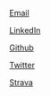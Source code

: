 <!--
.. title: Contact
.. slug: contact
.. date: 2019-08-27 20:17:40 UTC-05:00
.. tags: 
.. category: 
.. link: 
.. description: 
.. type: text
-->

[Email](mailto:rob2tran@gmail.com)

[LinkedIn](https://www.linkedin.com/in/robin-tran-2bba67184/)

[Github](https://github.com/robkdy/)

[Twitter]()

[Strava]()
